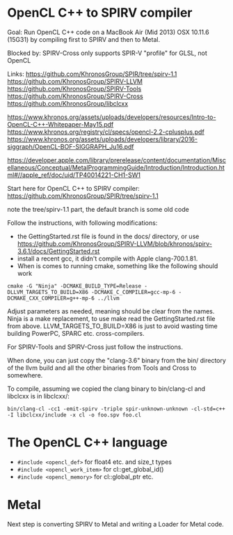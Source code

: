 # OpenCL C++ to SPIRV compiler

Goal: Run OpenCL C++ code on a MacBook Air (Mid 2013) OSX 10.11.6 (15G31) by compiling first to SPIRV and then to Metal.

Blocked by: SPIRV-Cross only supports SPIR-V "profile" for GLSL, not OpenCL

Links:
https://github.com/KhronosGroup/SPIR/tree/spirv-1.1
https://github.com/KhronosGroup/SPIRV-LLVM
https://github.com/KhronosGroup/SPIRV-Tools
https://github.com/KhronosGroup/SPIRV-Cross
https://github.com/KhronosGroup/libclcxx

https://www.khronos.org/assets/uploads/developers/resources/Intro-to-OpenCL-C++-Whitepaper-May15.pdf
https://www.khronos.org/registry/cl/specs/opencl-2.2-cplusplus.pdf
https://www.khronos.org/assets/uploads/developers/library/2016-siggraph/OpenCL-BOF-SIGGRAPH_Ju16.pdf

https://developer.apple.com/library/prerelease/content/documentation/Miscellaneous/Conceptual/MetalProgrammingGuide/Introduction/Introduction.html#//apple_ref/doc/uid/TP40014221-CH1-SW1

Start here for OpenCL C++ to SPIRV compiler:
https://github.com/KhronosGroup/SPIR/tree/spirv-1.1

note the tree/spirv-1.1 part, the default branch is some old code

Follow the instructions, with following modifications:
* the GettingStarted.rst file is found in the docs/ directory, or use https://github.com/KhronosGroup/SPIRV-LLVM/blob/khronos/spirv-3.6.1/docs/GettingStarted.rst
* install a recent gcc, it didn't compile with Apple clang-700.1.81.
* When is comes to running cmake, something like the following should work

```cmake -G "Ninja" -DCMAKE_BUILD_TYPE=Release -DLLVM_TARGETS_TO_BUILD=X86 -DCMAKE_C_COMPILER=gcc-mp-6 -DCMAKE_CXX_COMPILER=g++-mp-6 ../llvm```

Adjust parameters as needed, meaning should be clear from the names. Ninja is a make replacement, to use make read the GettingStarted.rst file from above. LLVM_TARGETS_TO_BUILD=X86 is just to avoid wasting time building PowerPC, SPARC etc. cross-compilers.

For SPIRV-Tools and SPIRV-Cross just follow the instructions.

When done, you can just copy the "clang-3.6" binary from the bin/ directory of the llvm build and all the other binaries from Tools and Cross to somewhere.

To compile, assuming we copied the clang binary to bin/clang-cl and libclcxx is in libclcxx/:

```bin/clang-cl -cc1 -emit-spirv -triple spir-unknown-unknown -cl-std=c++ -I libclcxx/include -x cl -o foo.spv foo.cl```

# The OpenCL C++ language
* `#include <opencl_def>` for float4 etc. and size_t types
* `#include <opencl_work_item>` for cl::get_global_id()
* `#include <opencl_memory>` for cl::global_ptr etc.

# Metal
Next step is converting SPIRV to Metal and writing a Loader for Metal code.
